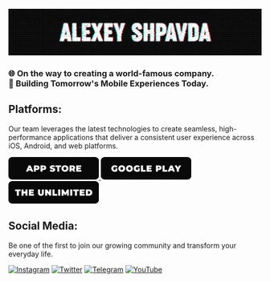 [![Header](https://github.com/AlexeyShpavda/alexeyshpavda/blob/master/assets/header.png)](https://www.shpavda.com/)

### 🌐 On the way to creating a world-famous company.<br>🚀 Building Tomorrow's Mobile Experiences Today.

## Platforms:
Our team leverages the latest technologies to create seamless, high-performance applications that deliver a consistent user experience across iOS, Android, and web platforms.

<a href="https://apps.apple.com/developer/aliaksei-shpauda/id1648889980" target="_blank">
  <img src="https://github.com/AlexeyShpavda/alexeyshpavda/blob/master/assets/app_store.png" alt="App Store" width="180"/>
</a>
<a href="https://play.google.com/store/apps/dev?id=7235693910501061926" target="_blank">
  <img src="https://github.com/AlexeyShpavda/alexeyshpavda/blob/master/assets/google_play.png" alt="Google Play" width="180"/>
</a>
<a href="https://the-unl.com" target="_blank">
  <img src="https://github.com/AlexeyShpavda/alexeyshpavda/blob/master/assets/the_unlimited.png" alt="The Unlimited" width="180"/>
</a>

## Social Media:
Be one of the first to join our growing community and transform your everyday life.

[![Instagram](https://img.shields.io/badge/-Instagram-090909?style=for-the-badge&logo=instagram&logoColor=B4068E)](https://www.instagram.com/alexeyshpavda)
[![Twitter](https://img.shields.io/badge/-Twitter-090909?style=for-the-badge&logo=Twitter&logoColor=1C9DEB)](https://twitter.com/alexeyshpavda)
[![Telegram](https://img.shields.io/badge/-Telegram-090909?style=for-the-badge&logo=telegram&logoColor=27A0D9)](https://t.me/alexeyshpavda)
[![YouTube](https://img.shields.io/badge/-YouTube-090909?style=for-the-badge&logo=YouTube&logoColor=FF0000)](https://www.youtube.com/alexeyshpavdaMain)